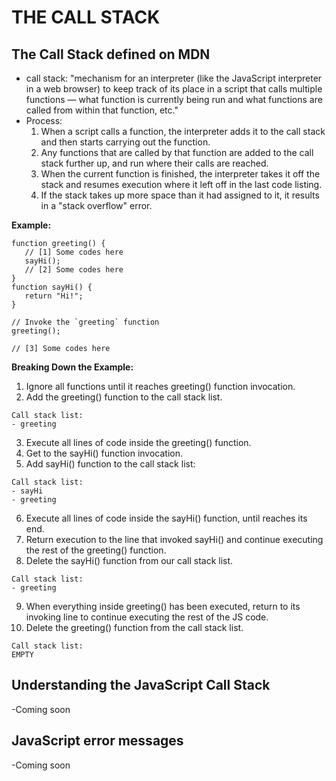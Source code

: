 # THE CALL STACK

## The Call Stack defined on MDN
- call stack: "mechanism for an interpreter (like the JavaScript interpreter in a web browser) to keep track of its place in a script that calls multiple functions — what function is currently being run and what functions are called from within that function, etc."
- Process:
  1. When a script calls a function, the interpreter adds it to the call stack and then starts carrying out the function.
  2. Any functions that are called by that function are added to the call stack further up, and run where their calls are reached.
  3. When the current function is finished, the interpreter takes it off the stack and resumes execution where it left off in the last code listing.
  4. If the stack takes up more space than it had assigned to it, it results in a "stack overflow" error.

**Example:**  
```
function greeting() {
   // [1] Some codes here
   sayHi();
   // [2] Some codes here
}
function sayHi() {
   return "Hi!";
}

// Invoke the `greeting` function
greeting();

// [3] Some codes here
```
**Breaking Down the Example:**
1. Ignore all functions until it reaches greeting() function invocation.
2. Add the greeting() function to the call stack list.
```
Call stack list:
- greeting
```
3. Execute all lines of code inside the greeting() function. 
4. Get to the sayHi() function invocation. 
5. Add sayHi() function to the call stack list:
```
Call stack list:
- sayHi
- greeting
```
6. Execute all lines of code inside the sayHi() function, until reaches its end. 
7. Return execution to the line that invoked sayHi() and continue executing the rest of the greeting() function.
8. Delete the sayHi() function from our call stack list.
```
Call stack list:
- greeting
```
9. When everything inside greeting() has been executed, return to its invoking line to continue executing the rest of the JS code. 
10. Delete the greeting() function from the call stack list.
```
Call stack list:
EMPTY
```


## Understanding the JavaScript Call Stack

-Coming soon  

## JavaScript error messages

-Coming soon  
